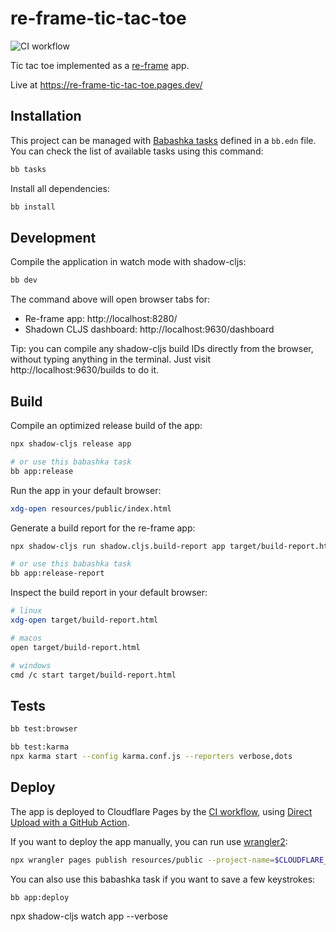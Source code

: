 # re-frame-tic-tac-toe

![CI workflow](https://github.com/jackdbd/undici/actions/workflows/ci.yaml/badge.svg)

Tic tac toe implemented as a [re-frame](https://github.com/day8/re-frame) app.

Live at https://re-frame-tic-tac-toe.pages.dev/

## Installation

This project can be managed with [Babashka tasks](https://book.babashka.org/#tasks) defined in a `bb.edn` file. You can check the list of available tasks using this command:

```sh
bb tasks
```

Install all dependencies:

```sh
bb install
```

## Development

Compile the application in watch mode with shadow-cljs:

```sh
bb dev
```

The command above will open browser tabs for:

- Re-frame app: http://localhost:8280/
- Shadown CLJS dashboard: http://localhost:9630/dashboard

Tip: you can compile any shadow-cljs build IDs directly from the browser, without typing anything in the terminal. Just visit http://localhost:9630/builds to do it.

## Build

Compile an optimized release build of the app:

```sh
npx shadow-cljs release app

# or use this babashka task
bb app:release
```

Run the app in your default browser:

```sh
xdg-open resources/public/index.html
```

Generate a build report for the re-frame app:

```sh
npx shadow-cljs run shadow.cljs.build-report app target/build-report.html

# or use this babashka task
bb app:release-report
```

Inspect the build report in your default browser:

```sh
# linux
xdg-open target/build-report.html

# macos
open target/build-report.html

# windows
cmd /c start target/build-report.html
```

## Tests

```sh
bb test:browser
```

```sh
bb test:karma
npx karma start --config karma.conf.js --reporters verbose,dots
```

## Deploy

The app is deployed to Cloudflare Pages by the [CI workflow](./.github/workflows/ci.yaml), using [Direct Upload with a GitHub Action](https://developers.cloudflare.com/pages/how-to/use-direct-upload-with-continuous-integration/#use-github-actions).

If you want to deploy the app manually, you can run use [wrangler2](https://github.com/cloudflare/wrangler2):

```sh
npx wrangler pages publish resources/public --project-name=$CLOUDFLARE_PAGES_PROJECT_ID
```

You can also use this babashka task if you want to save a few keystrokes:

```sh
bb app:deploy
```

npx shadow-cljs watch app --verbose
